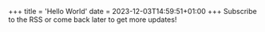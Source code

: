 +++
title = 'Hello World'
date = 2023-12-03T14:59:51+01:00
+++
Subscribe to the RSS or come back later to get more updates!

